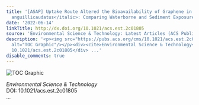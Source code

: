 ```yaml
---
title: '[ASAP] Uptake Route Altered the Bioavailability of Graphene in <italic toggle="yes">Misgurnus
  anguillicaudatus</italic>: Comparing Waterborne and Sediment Exposures'
date: '2022-06-14'
linkTitle: http://dx.doi.org/10.1021/acs.est.2c01805
source: 'Environmental Science & Technology: Latest Articles (ACS Publications)'
description: '<p><img src="https://pubs.acs.org/cms/10.1021/acs.est.2c01805/asset/images/medium/es2c01805_0007.gif"
  alt="TOC Graphic"/></p><div><cite>Environmental Science & Technology</cite></div><div>DOI:
  10.1021/acs.est.2c01805</div> ...'
disable_comments: true
---
```

<p><img src="https://pubs.acs.org/cms/10.1021/acs.est.2c01805/asset/images/medium/es2c01805_0007.gif" alt="TOC Graphic"/></p><div><cite>Environmental Science & Technology</cite></div><div>DOI: 10.1021/acs.est.2c01805</div> ...